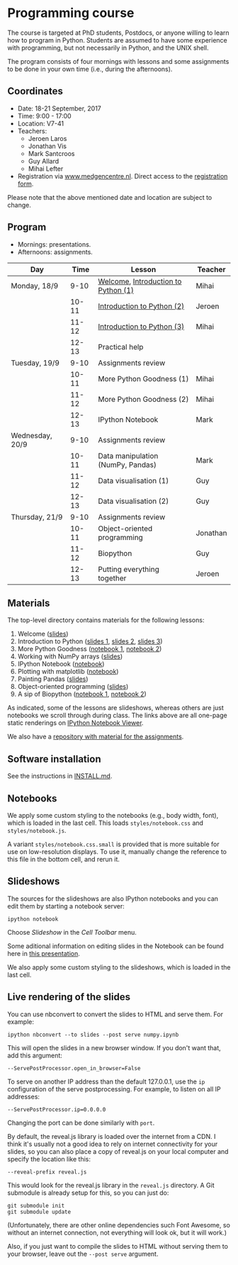 Programming course
==================

The course is targeted at PhD students, Postdocs, or anyone willing to learn
how to program in Python. Students are assumed to have some experience with
programming, but not necessarily in Python, and the UNIX shell.

The program consists of four mornings with lessons and some assignments to
be done in your own time (i.e., during the afternoons).

## Coordinates

- Date: 18-21 September, 2017
- Time: 9:00 - 17:00
- Location: V7-41
- Teachers:
  - Jeroen Laros
  - Jonathan Vis
  - Mark Santcroos
  - Guy Allard
  - Mihai Lefter
- Registration via www.medgencentre.nl. Direct access to the [registration form](https://forms.lumc.nl/lumc2/PYTHONcourse).

Please note that the above mentioned date and location are subject to change.

Program
-------

- Mornings: presentations.
- Afternoons: assignments.

| Day             | Time  | Lesson                              | Teacher  | 
|-----------------|-------|------------------------------------ |----------|
| Monday, 18/9    | 9-10  | [Welcome](lesson_01), [Introduction to Python (1)](lesson_02_01) | Mihai    | 
|                 | 10-11 | [Introduction to Python (2)](lesson_02_02)          | Jeroen   |  
|                 | 11-12 | [Introduction to Python (3)](lesson_02_03)          | Mihai    | 
|                 | 12-13 | Practical help                      |          | 
| Tuesday, 19/9   | 9-10  | Assignments review                  |          |
|                 | 10-11 | More Python Goodness (1)            | Mihai    | 
|                 | 11-12 | More Python Goodness (2)            | Mihai    | 
|                 | 12-13 | IPython Notebook                    | Mark     | 
| Wednesday, 20/9 | 9-10  | Assignments review                  |          | 
|                 | 10-11 | Data manipulation (NumPy, Pandas)   | Mark     | 
|                 | 11-12 | Data visualisation (1)              | Guy      | 
|                 | 12-13 | Data visualisation (2)              | Guy      | 
| Thursday, 21/9  | 9-10  | Assignments review                  |          | 
|                 | 10-11 | Object-oriented programming         | Jonathan | 
|                 | 11-12 | Biopython                           | Guy      | 
|                 | 12-13 | Putting everything together         | Jeroen   |


Materials
---------

The top-level directory contains materials for the following lessons:

1. Welcome ([slides][lesson_01])
2. Introduction to Python ([slides 1][lesson_02_01], [slides 2][lesson_02_02],
   [slides 3][lesson_02_03])
3. More Python Goodness ([notebook 1][lesson_03_01], [notebook 2][lesson_03_02])
4. Working with NumPy arrays ([slides][lesson_04])
5. IPython Notebook ([notebook][lesson_05])
6. Plotting with matplotlib ([notebook][lesson_06])
7. Painting Pandas ([slides][lesson_07])
8. Object-oriented programming ([slides][lesson_08])
9. A sip of Biopython ([notebook 1][lesson_09_01], [notebook 2][lesson_09_02])

[lesson_01]: http://nbviewer.ipython.org/urls/git.lumc.nl/courses/programming-course/raw/master/introduction/01_welcome.ipynb
[lesson_02_01]: http://nbviewer.ipython.org/urls/git.lumc.nl/courses/programming-course/raw/master/introduction/02_introduction_to_python_1.ipynb
[lesson_02_02]: http://nbviewer.ipython.org/urls/git.lumc.nl/courses/programming-course/raw/master/introduction/02_introduction_to_python_2.ipynb
[lesson_02_03]: http://nbviewer.ipython.org/urls/git.lumc.nl/courses/programming-course/raw/master/introduction/02_introduction_to_python_3.ipynb
[lesson_03_01]: http://nbviewer.ipython.org/urls/git.lumc.nl/courses/programming-course/raw/master/03%20-%20More%20Python%20goodness%20(1).ipynb
[lesson_03_02]: http://nbviewer.ipython.org/urls/git.lumc.nl/courses/programming-course/raw/master/03%20-%20More%20Python%20goodness%20(2).ipynb
[lesson_04]: http://nbviewer.ipython.org/urls/git.lumc.nl/courses/programming-course/raw/master/04%20-%20Working%20with%20NumPy%20arrays.ipynb
[lesson_05]: http://nbviewer.ipython.org/urls/git.lumc.nl/courses/programming-course/raw/master/05%20-%20IPython%20Notebook.ipynb
[lesson_06]: http://nbviewer.ipython.org/urls/git.lumc.nl/courses/programming-course/raw/master/06%20-%20Plotting%20with%20matplotlib.ipynb
[lesson_07]: http://nbviewer.ipython.org/urls/git.lumc.nl/courses/programming-course/raw/master/07%20-%20Painting%20Pandas.ipynb
[lesson_08]: http://nbviewer.ipython.org/urls/git.lumc.nl/courses/programming-course/raw/master/08%20-%20Object-oriented%20programming.ipynb
[lesson_09_01]: http://nbviewer.ipython.org/urls/git.lumc.nl/courses/programming-course/raw/master/09%20-%20A%20sip%20of%20Biopython%20(1).ipynb
[lesson_09_02]: http://nbviewer.ipython.org/urls/git.lumc.nl/courses/programming-course/raw/master/09%20-%20A%20sip%20of%20Biopython%20(2).ipynb

As indicated, some of the lessons are slideshows, whereas others are just
notebooks we scroll through during class. The links above are all one-page
static renderings on [IPython Notebook Viewer](http://nbviewer.ipython.org/).

We also have a
[repository with material for the assignments](https://git.lumc.nl/courses/programming-course-assignments).

Software installation
---------------------

See the instructions in [INSTALL.md](/INSTALL.md).

Notebooks
---------

We apply some custom styling to the notebooks (e.g., body width, font), which
is loaded in the last cell. This loads `styles/notebook.css` and
`styles/notebook.js`.

A variant `styles/notebook.css.small` is provided that is more suitable for
use on low-resolution displays. To use it, manually change the reference to
this file in the bottom cell, and rerun it.


Slideshows
----------

The sources for the slideshows are also IPython notebooks and you can edit
them by starting a notebook server:

    ipython notebook

Choose *Slideshow* in the *Cell Toolbar* menu.

Some aditional information on editing slides in the Notebook can be found
here in
[this presentation](http://www.slideviper.oquanta.info/tutorial/slideshow_tutorial_slides.html).

We also apply some custom styling to the slideshows, which is loaded in the
last cell.


Live rendering of the slides
----------------------------

You can use nbconvert to convert the slides to HTML and serve them. For
example:

    ipython nbconvert --to slides --post serve numpy.ipynb

This will open the slides in a new browser window. If you don't want that, add
this argument:

    --ServePostProcessor.open_in_browser=False

To serve on another IP address than the default 127.0.0.1, use the `ip`
configuration of the serve postprocessing. For example, to listen on all IP
addresses:

    --ServePostProcessor.ip=0.0.0.0

Changing the port can be done similarly with `port`.

By default, the reveal.js library is loaded over the internet from a CDN. I
think it's usually not a good idea to rely on internet connectivity for your
slides, so you can also place a copy of reveal.js on your local computer and
specify the location like this:

    --reveal-prefix reveal.js

This would look for the reveal.js library in the `reveal.js` directory. A Git
submodule is already setup for this, so you can just do:

    git submodule init
    git submodule update

(Unfortunately, there are other online dependencies such Font Awesome, so
without an internet connection, not everything will look ok, but it will
work.)

Also, if you just want to compile the slides to HTML without serving them to
your browser, leave out the `--post serve` argument.
